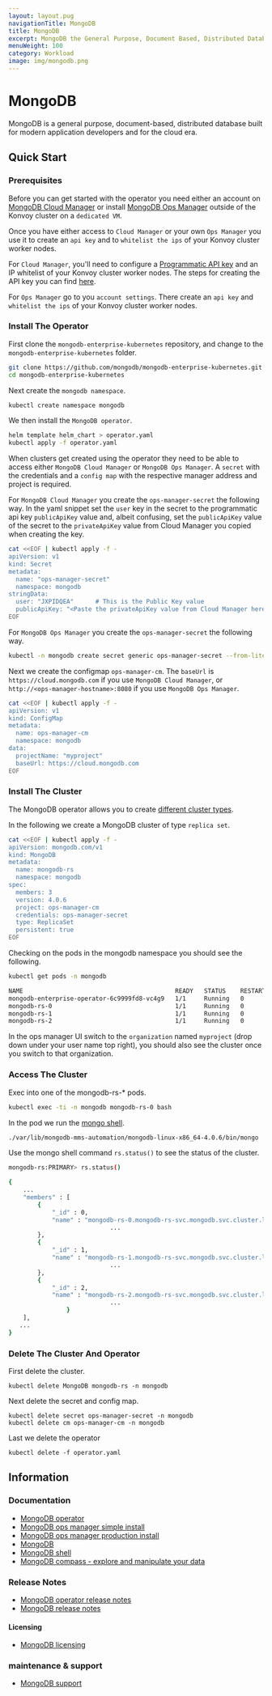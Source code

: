 ```yaml
---
layout: layout.pug
navigationTitle: MongoDB
title: MongoDB
excerpt: MongoDB the General Purpose, Document Based, Distributed Database
menuWeight: 100
category: Workload
image: img/mongodb.png
---
```

# MongoDB

MongoDB is a general purpose, document-based, distributed database built for modern application developers and for the cloud era.

## Quick Start

### Prerequisites

Before you can get started with the operator you need either an account on [MongoDB Cloud Manager](http://cloud.mongodb.com) or install [MongoDB Ops Manager](https://docs.opsmanager.mongodb.com/current/tutorial/install-simple-test-deployment/) outside of the Konvoy cluster on a `dedicated VM`.

Once you have either access to `Cloud Manager` or your own `Ops Manager` you use it to create an `api key` and to `whitelist the ips` of your Konvoy cluster worker nodes.

For `Cloud Manager`, you'll need to configure a [Programmatic API key](https://docs.cloudmanager.mongodb.com/tutorial/configure-public-api-access/) and an IP whitelist of your Konvoy cluster worker nodes. The steps for creating the API key you can find [here](https://docs.cloudmanager.mongodb.com/tutorial/configure-public-api-access/#manage-programmatic-access-to-an-organization).

For `Ops Manager` go to you `account settings`. There create an `api key` and `whitelist the ips` of your Konvoy cluster worker nodes.


### Install The Operator

First clone the `mongodb-enterprise-kubernetes` repository, and change to the `mongodb-enterprise-kubernetes` folder.

```sh
git clone https://github.com/mongodb/mongodb-enterprise-kubernetes.git
cd mongodb-enterprise-kubernetes
```

Next create the `mongodb namespace`.

```sh
kubectl create namespace mongodb
```

We then install the `MongoDB operator`.

```sh
helm template helm_chart > operator.yaml
kubectl apply -f operator.yaml
```

When clusters get created using the operator they need to be able to access either `MongoDB Cloud Manager` or `MongoDB Ops Manager`. A `secret` with the credentials and a `config map` with the respective manager address and project is required.

For `MongoDB Cloud Manager` you create the `ops-manager-secret` the following way. In the yaml snippet set the `user` key in the secret to the programmatic api key `publicApiKey` value and, albeit confusing, set the `publicApiKey` value of the secret to the `privateApiKey` value from Cloud Manager you copied when creating the key.

```sh
cat <<EOF | kubectl apply -f -
apiVersion: v1
kind: Secret
metadata:
  name: "ops-manager-secret"
  namespace: mongodb
stringData:
  user: "JXPIDQEA"      # This is the Public Key value
  publicApiKey: "<Paste the privateApiKey value from Cloud Manager here!>"
EOF
```

For `MongoDB Ops Manager` you create the `ops-manager-secret` the following way.

```sh
kubectl -n mongodb create secret generic ops-manager-secret --from-literal="user=<first.last@example.com>" --from-literal="publicApiKey=<my-public-api-key>"
```

Next we create the configmap `ops-manager-cm`. The `baseUrl` is `https://cloud.mongodb.com` if you use `MongoDB Cloud Manager`, or `http://<ops-manager-hostname>:8080` if you use `MongoDB Ops Manager`.

```sh
cat <<EOF | kubectl apply -f -
apiVersion: v1
kind: ConfigMap
metadata:
  name: ops-manager-cm
  namespace: mongodb
data:
  projectName: "myproject"
  baseUrl: https://cloud.mongodb.com
EOF
```

### Install The Cluster

The MongoDB operator allows you to create [different cluster types](https://docs.mongodb.com/kubernetes-operator/master/deploy/).

In the following we create a MongoDB cluster of type `replica set`.

```sh
cat <<EOF | kubectl apply -f -
apiVersion: mongodb.com/v1
kind: MongoDB
metadata:
  name: mongodb-rs
  namespace: mongodb
spec:
  members: 3
  version: 4.0.6
  project: ops-manager-cm
  credentials: ops-manager-secret
  type: ReplicaSet
  persistent: true
EOF
```

Checking on the pods in the mongodb namespace you should see the following.

```sh
kubectl get pods -n mongodb

NAME                                          READY   STATUS    RESTARTS   AGE
mongodb-enterprise-operator-6c9999fd8-vc4g9   1/1     Running   0          22m
mongodb-rs-0                                  1/1     Running   0          2m9s
mongodb-rs-1                                  1/1     Running   0          119s
mongodb-rs-2                                  1/1     Running   0          113s
```

In the ops manager UI switch to the `organization` named `myproject` (drop down under your user name top right), you should also see the cluster once you switch to that organization.

### Access The Cluster

Exec into one of the mongodb-rs-* pods.

```sh
kubectl exec -ti -n mongodb mongodb-rs-0 bash
```

In the pod we run the [mongo shell](https://docs.mongodb.com/manual/mongo/).

```sh
./var/lib/mongodb-mms-automation/mongodb-linux-x86_64-4.0.6/bin/mongo
```

Use the mongo shell command `rs.status()` to see the status of the cluster.

```sh
mongodb-rs:PRIMARY> rs.status()

{
	...
	"members" : [
		{
			"_id" : 0,
			"name" : "mongodb-rs-0.mongodb-rs-svc.mongodb.svc.cluster.local:27017",
                            ...
		},
		{
			"_id" : 1,
			"name" : "mongodb-rs-1.mongodb-rs-svc.mongodb.svc.cluster.local:27017",
                            ...
		},
		{
			"_id" : 2,
			"name" : "mongodb-rs-2.mongodb-rs-svc.mongodb.svc.cluster.local:27017",
                            ...
        		}
	],
   ...
}
```

### Delete The Cluster And Operator

First delete the cluster.

```
kubectl delete MongoDB mongodb-rs -n mongodb
```

Next delete the secret and config map.

```
kubectl delete secret ops-manager-secret -n mongodb
kubectl delete cm ops-manager-cm -n mongodb
```

Last we delete the operator

```
kubectl delete -f operator.yaml
```

## Information

### Documentation

* [MongoDB operator](https://docs.mongodb.com/kubernetes-operator/master/tutorial/install-k8s-operator/)
* [MongoDB ops manager simple install](https://docs.opsmanager.mongodb.com/current/tutorial/install-simple-test-deployment/)
* [MongoDB ops manager production install](https://docs.opsmanager.mongodb.com/current/installation/)
* [MongoDB](https://docs.mongodb.com/)
* [MongoDB shell](https://docs.mongodb.com/manual/mongo/)
* [MongoDB compass - explore and manipulate your data](https://www.mongodb.com/products/compass)

### Release Notes

* [MongoDB operator release notes](https://docs.mongodb.com/kubernetes-operator/master/release-notes/)
* [MongoDB release notes](https://docs.mongodb.com/manual/release-notes/4.0/)

#### Licensing

* [MongoDB licensing](https://www.mongodb.com/community/licensing)

### maintenance & support

* [MongoDB support](https://support.mongodb.com/welcome)
